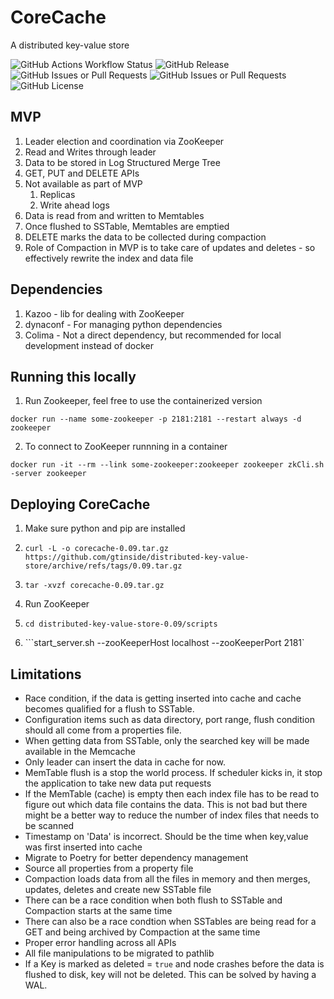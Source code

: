 # CoreCache
A distributed key-value store

![GitHub Actions Workflow Status](https://img.shields.io/github/actions/workflow/status/gtinside/distributed-key-value-store/validate.yaml?style=plastic&label=Unit%20Tests) ![GitHub Release](https://img.shields.io/github/v/release/gtinside/distributed-key-value-store?style=plastic&color=red) ![GitHub Issues or Pull Requests](https://img.shields.io/github/issues/gtinside/distributed-key-value-store?style=plastic) ![GitHub Issues or Pull Requests](https://img.shields.io/github/issues-pr-closed/gtinside/distributed-key-value-store?style=plastic&color=blue) ![GitHub License](https://img.shields.io/github/license/gtinside/distributed-key-value-store?style=plastic)



## MVP
1. Leader election and coordination via ZooKeeper
2. Read and Writes through leader 
4. Data to be stored in Log Structured Merge Tree
5. GET, PUT and DELETE APIs
6. Not available as part of MVP
    1. Replicas
    2. Write ahead logs
7. Data is read from and written to Memtables
8. Once flushed to SSTable, Memtables are emptied
9. DELETE marks the data to be collected during compaction
10. Role of Compaction in MVP is to take care of updates and deletes - so effectively rewrite the index and data file


## Dependencies
1. Kazoo - lib for dealing with ZooKeeper
2. dynaconf - For managing python dependencies
3. Colima - Not a direct dependency, but recommended for local development instead of docker


## Running this locally
1. Run Zookeeper, feel free to use the containerized version
```
docker run --name some-zookeeper -p 2181:2181 --restart always -d zookeeper
```
2. To connect to ZooKeeper runnning in a container
```
docker run -it --rm --link some-zookeeper:zookeeper zookeeper zkCli.sh -server zookeeper
```

## Deploying CoreCache
1. Make sure python and pip are installed
2. ```curl -L -o corecache-0.09.tar.gz https://github.com/gtinside/distributed-key-value-store/archive/refs/tags/0.09.tar.gz```

3. ```tar -xvzf corecache-0.09.tar.gz```
4. Run ZooKeeper
5. ```cd distributed-key-value-store-0.09/scripts```
6. ```start_server.sh --zooKeeperHost localhost --zooKeeperPort 2181`


## Limitations
- Race condition, if the data is getting inserted into cache and cache becomes qualified for a flush to SSTable. 
- Configuration items such as data directory, port range, flush condition should all come from a properties file.
- When getting data from SSTable, only the searched key will be made available in the Memcache
- Only leader can insert the data in cache for now.
- MemTable flush is a stop the world process. If scheduler kicks in, it stop the application to take new data put requests
- If the MemTable (cache) is empty then each index file has to be read to figure out which data file contains the data. This is not bad but there might be a better way to reduce the number of index files that needs to be scanned
- Timestamp on 'Data' is incorrect. Should be the time when key,value was first inserted into cache
- Migrate to Poetry for better dependency management
- Source all properties from a property file
- Compaction loads data from all the files in memory and then merges, updates, deletes and create new SSTable file
- There can be a race condition when both flush to SSTable and Compaction starts at the same time
- There can also be a race condtion when SSTables are being read for a GET and being archived by Compaction at the same time 
- Proper error handling across all APIs
- All file manipulations to be migrated to pathlib
- If a Key is marked as deleted = `true` and node crashes before the data is flushed to disk, key will not be deleted. This can be solved by having a WAL. 